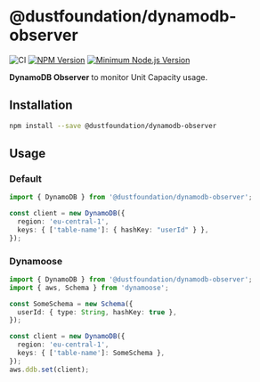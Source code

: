 # @dustfoundation/dynamodb-observer

![CI](https://github.com/DustFoundation/dynamodb-observer/actions/workflows/ci.yml/badge.svg)
[![NPM Version](https://badgen.net/npm/v/@dustfoundation/dynamodb-observer)](https://npmjs.com/package/@dustfoundation/dynamodb-observer)
[![Minimum Node.js Version](https://badgen.net/npm/node/@dustfoundation/dynamodb-observer)](https://npmjs.com/package/@dustfoundation/dynamodb-observer)

**DynamoDB Observer** to monitor Unit Capacity usage.

## Installation

```sh
npm install --save @dustfoundation/dynamodb-observer
```

## Usage

### Default

```ts
import { DynamoDB } from '@dustfoundation/dynamodb-observer';

const client = new DynamoDB({
  region: 'eu-central-1',
  keys: { ['table-name']: { hashKey: "userId" } },
});
```

### Dynamoose

```ts
import { DynamoDB } from '@dustfoundation/dynamodb-observer';
import { aws, Schema } from 'dynamoose';

const SomeSchema = new Schema({
  userId: { type: String, hashKey: true },
});

const client = new DynamoDB({
  region: 'eu-central-1',
  keys: { ['table-name']: SomeSchema },
});
aws.ddb.set(client);
```
